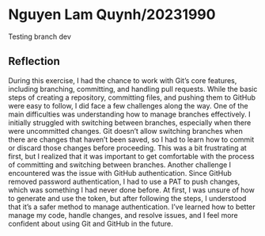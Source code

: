 # Nguyen Lam Quynh/20231990
Testing branch dev
## Reflection
During this exercise, I had the chance to work with Git’s core features, including branching, committing, and handling pull requests. While the basic steps of creating a repository, committing files, and pushing them to GitHub were easy to follow, I did face a few challenges along the way.
One of the main difficulties was understanding how to manage branches effectively. I initially struggled with switching between branches, especially when there were uncommitted changes. Git doesn’t allow switching branches when there are changes that haven’t been saved, so I had to learn how to commit or discard those changes before proceeding. This was a bit frustrating at first, but I realized that it was important to get comfortable with the process of committing and switching between branches. Another challenge I encountered was the issue with GitHub authentication. Since GitHub removed password authentication, I had to use a PAT to push changes, which was something I had never done before. At first, I was unsure of how to generate and use the token, but after following the steps, I understood that it’s a safer method to manage authentication.
I’ve learned how to better manage my code, handle changes, and resolve issues, and I feel more confident about using Git and GitHub in the future.
